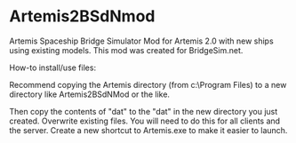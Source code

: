 Artemis2BSdNmod
===============

Artemis Spaceship Bridge Simulator Mod for Artemis 2.0 with new ships using existing models.
This mod was created for BridgeSim.net.

How-to install/use files:

Recommend copying the Artemis directory (from c:\Program Files\) to a new directory like Artemis2BSdNMod or the like.

Then copy the contents of "dat" to the "dat" in the new directory you just created. Overwrite existing files. You will need to do this for all clients and the server.
Create a new shortcut to Artemis.exe to make it easier to launch.
